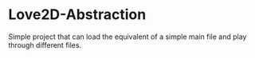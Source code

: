 # Love2D-Abstraction
Simple project that can load the equivalent of a simple main file and play through different files.
